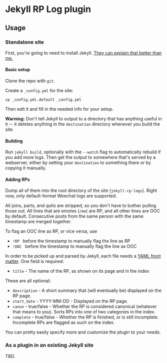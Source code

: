 # Jekyll RP Log plugin

## Usage

### Standalone site
First, you're going to need to install Jekyll. [They can explain that better than me.](http://jekyllrb.com/docs/installation/)

#### Basic setup
Clone the repo with `git`.

Create a `_config.yml` for the site:

	cp _config.yml.default _config.yml

Then edit it and fill in the needed info for your setup.

**Warning:** Don't tell Jekyll to output to a directory that has anything useful in it -- it deletes anything in the `destination` directory whenever you build the site.

#### Building
Run `jekyll build`, optionally with the `--watch` flag to automatically rebuild if you add more logs. Then get the output to somewhere that's served by a webserver, either by setting your `destination` to something there or by copying it manually.

#### Adding RPs
Dump all of them into the root directory of the site (`jekyll-rp-logs`). Right now, only default-format Weechat logs are supported. 

All joins, parts, and quits are stripped, so you don't have to bother pulling those out. All lines that are emotes (`/me`) are RP, and all other lines are OOC by default. Consecutive posts from the same person with the same timestamp are merged together.

To flag an OOC line as RP, or vice versa, use

* `!RP ` before the timestamp to manually flag the line as RP
* `!OOC ` before the timestamp to manually flag the line as OOC

In order to be picked up and parsed by Jekyll, each file needs a [YAML front matter](http://jekyllrb.com/docs/frontmatter/). One field is required:

* `title` - The name of the RP, as shown on its page and in the index

These are all optional:

* `description` - A short summary that (will eventually be) displayed on the RP page.
* `start_date` - YYYY-MM-DD - Displayed on the RP page.
* `canon` - true/false - Whether the RP is considered canonical (whatever that means to you). Sorts RPs into one of two categories in the index.
* `complete` - true/false - Whether the RP is finished, or is still incomplete. Incomplete RPs are flagged as such on the index.

You can pretty easily specify more and customize the plugin to your needs.

### As a plugin in an existing Jekyll site
TBD. 